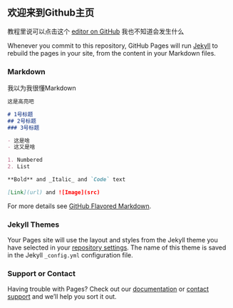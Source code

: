 ## 欢迎来到Github主页

教程里说可以点击这个 [editor on GitHub](https://github.com/Hollie7/Hollie7.github.io/edit/main/index.md) 我也不知道会发生什么

Whenever you commit to this repository, GitHub Pages will run [Jekyll](https://jekyllrb.com/) to rebuild the pages in your site, from the content in your Markdown files.

### Markdown

我以为我很懂Markdown

```markdown
这是高亮吧

# 1号标题
## 2号标题
### 3号标题

- 这是啥
- 这又是啥

1. Numbered
2. List

**Bold** and _Italic_ and `Code` text

[Link](url) and ![Image](src)
```

For more details see [GitHub Flavored Markdown](https://guides.github.com/features/mastering-markdown/).

### Jekyll Themes

Your Pages site will use the layout and styles from the Jekyll theme you have selected in your [repository settings](https://github.com/Hollie7/Hollie7.github.io/settings). The name of this theme is saved in the Jekyll `_config.yml` configuration file.

### Support or Contact

Having trouble with Pages? Check out our [documentation](https://docs.github.com/categories/github-pages-basics/) or [contact support](https://github.com/contact) and we’ll help you sort it out.


